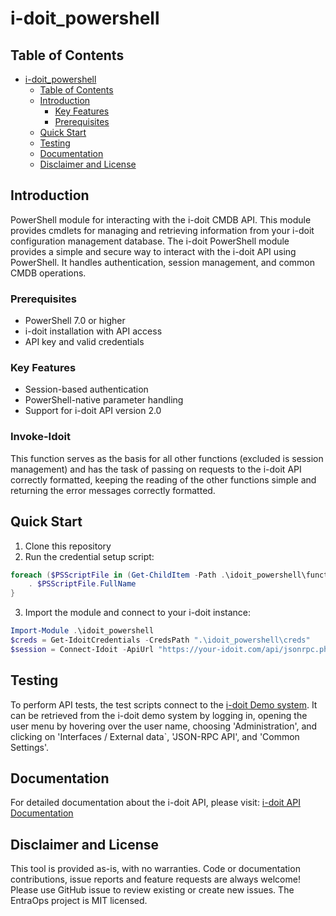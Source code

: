 # i-doit_powershell
## Table of Contents
- [i-doit\_powershell](#i-doit_powershell)
  - [Table of Contents](#table-of-contents)
  - [Introduction](#introduction)
    - [Key Features](#key-features)
    - [Prerequisites](#prerequisites)
  - [Quick Start](#quick-start)
  - [Testing](#testing)
  - [Documentation](#documentation)
  - [Disclaimer and License](#disclaimer-and-license)


## Introduction
PowerShell module for interacting with the i-doit CMDB API. This module provides cmdlets for managing and retrieving information from your i-doit configuration management database.
The i-doit PowerShell module provides a simple and secure way to interact with the i-doit API using PowerShell. It handles authentication, session management, and common CMDB operations.

### Prerequisites

- PowerShell 7.0 or higher
- i-doit installation with API access
- API key and valid credentials

### Key Features

- Session-based authentication
- PowerShell-native parameter handling
- Support for i-doit API version 2.0

### Invoke-Idoit

This function serves as the basis for all other functions (excluded is session management) and has the task of passing on requests to the i-doit API correctly formatted, keeping the reading of the other functions simple and returning the error messages correctly formatted.

## Quick Start

1. Clone this repository
2. Run the credential setup script:
```powershell
foreach ($PSScriptFile in (Get-ChildItem -Path .\idoit_powershell\functions\)) {
    . $PSScriptFile.FullName
}
```
3. Import the module and connect to your i-doit instance:
```powershell
Import-Module .\idoit_powershell
$creds = Get-IdoitCredentials -CredsPath ".\idoit_powershell\creds"
$session = Connect-Idoit -ApiUrl "https://your-idoit.com/api/jsonrpc.php" -Username $creds.Username -Password $creds.Password -ApiKey $creds.ApiKey
```

## Testing

To perform API tests, the test scripts connect to the [i-doit Demo system](https://demo.i-doit.com).
It can be retrieved from the i-doit demo system by logging in, opening the user menu by hovering over the user name, choosing 'Administration', and clicking on 'Interfaces / External data`, 'JSON-RPC API', and 'Common Settings'.

## Documentation

For detailed documentation about the i-doit API, please visit:
[i-doit API Documentation](https://kb.i-doit.com/de/i-doit-add-ons/api/methoden/v1/index.html)

## Disclaimer and License
This tool is provided as-is, with no warranties.
Code or documentation contributions, issue reports and feature requests are always welcome! 
Please use GitHub issue to review existing or create new issues.
The EntraOps project is MIT licensed.
